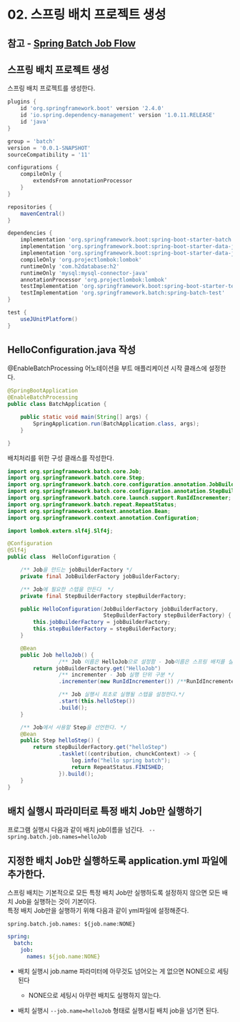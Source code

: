 # 02. 스프링 배치 프로젝트 생성

## 참고 - [Spring Batch Job Flow](https://jojoldu.tistory.com/328)

## 스프링 배치 프로젝트 생성
스프링 배치 프로젝트를 생성한다.

```gradle
plugins {
	id 'org.springframework.boot' version '2.4.0'
	id 'io.spring.dependency-management' version '1.0.11.RELEASE'
	id 'java'
}

group = 'batch'
version = '0.0.1-SNAPSHOT'
sourceCompatibility = '11'

configurations {
	compileOnly {
		extendsFrom annotationProcessor
	}
}

repositories {
	mavenCentral()
}

dependencies {
	implementation 'org.springframework.boot:spring-boot-starter-batch'
	implementation 'org.springframework.boot:spring-boot-starter-data-jdbc'
	implementation 'org.springframework.boot:spring-boot-starter-data-jpa'
	compileOnly 'org.projectlombok:lombok'
	runtimeOnly 'com.h2database:h2'
	runtimeOnly 'mysql:mysql-connector-java'
	annotationProcessor 'org.projectlombok:lombok'
	testImplementation 'org.springframework.boot:spring-boot-starter-test'
	testImplementation 'org.springframework.batch:spring-batch-test'
}

test {
	useJUnitPlatform()
}

```

## HelloConfiguration.java 작성

@EnableBatchProcessing 어노테이션을 부트 애플리케이션 시작 클래스에 설정한다.
```java
@SpringBootApplication
@EnableBatchProcessing
public class BatchApplication {

	public static void main(String[] args) {
		SpringApplication.run(BatchApplication.class, args);
	}

}
```

배치처리를 위한 구성 클래스를 작성한다.

```java
import org.springframework.batch.core.Job;
import org.springframework.batch.core.Step;
import org.springframework.batch.core.configuration.annotation.JobBuilderFactory;
import org.springframework.batch.core.configuration.annotation.StepBuilderFactory;
import org.springframework.batch.core.launch.support.RunIdIncrementer;
import org.springframework.batch.repeat.RepeatStatus;
import org.springframework.context.annotation.Bean;
import org.springframework.context.annotation.Configuration;

import lombok.extern.slf4j.Slf4j;

@Configuration
@Slf4j
public class  HelloConfiguration {

    /** Job을 만드는 jobBuilderFactory */
    private final JobBuilderFactory jobBuilderFactory;

    /** Job에 필요한 스텝을 만든다  */
    private final StepBuilderFactory stepBuilderFactory;

    public HelloConfiguration(JobBuilderFactory jobBuilderFactory,
                              StepBuilderFactory stepBuilderFactory) {
        this.jobBuilderFactory = jobBuilderFactory;
        this.stepBuilderFactory = stepBuilderFactory;
    }

    @Bean
    public Job helloJob() {
                /** Job 이름은 HelloJob으로 설정함 - Job이름은 스프링 배치를 실행시킬 수 있는 key이기도 함*/
        return jobBuilderFactory.get("HelloJob")
                /** incrementer - Job 실행 단위 구분 */
                .incrementer(new RunIdIncrementer()) /**RunIdIncrementer는 Job이 실행할때마다 파라미터 아이디를 자동으로 생성 */

                /** Job 실행시 최초로 실행될 스텝을 설정한다.*/
                .start(this.helloStep())
                .build();
    }

    /** Job에서 사용할 Step을 선언한다. */
    @Bean
    public Step helloStep() {
        return stepBuilderFactory.get("helloStep")
                .tasklet((contribution, chunckContext) -> {
                    log.info("hello spring batch");
                    return RepeatStatus.FINISHED;
                }).build();
    }
}

```

## 배치 실행시 파라미터로 특정 배치 Job만 실행하기

프로그램 실행시 다음과 같이 배치 job이름을 넘긴다.
` --spring.batch.job.names=helloJob` 

## 지정한 배치 Job만 실행하도록 application.yml 파일에 추가한다.

스프링 배치는 기본적으로 모든 특정 배치 Job만 실행하도록 설정하지 않으면 모든 배치 Job을 실행하는 것이 기본이다.  
특정 배치 Job만을 실행하기 위해 다음과 같이 yml파일에 설정해준다. 

`spring.batch.job.names: ${job.name:NONE}`

```yml
spring:
  batch:
    job:
      names: ${job.name:NONE}
```

- 배치 실행시 job.name 파라미터에 아무것도 넘어오는 게 없으면 NONE으로 세팅된다
  - NONE으로 세팅시 아무런 배치도 실행하지 않는다.

- 배치 실행시 `--job.name=helloJob` 형태로 실행시킬 배치 job을 넘기면 된다.



